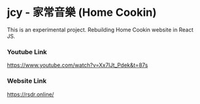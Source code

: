 # jcy - 家常音樂 (Home Cookin)

This is an experimental project. Rebuilding Home Cookin website in React JS.

### Youtube Link
https://www.youtube.com/watch?v=Xx7lJt_Pdek&t=87s

### Website Link
https://rsdr.online/
